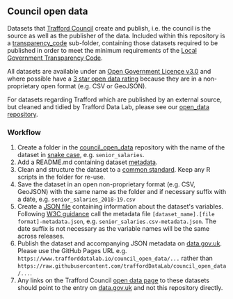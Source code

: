 ## Council open data

Datasets that [Trafford Council](https://www.trafford.gov.uk) create and publish, i.e. the council is the source as well as the publisher of the data. Included within this repository is a [transparency_code](https://github.com/traffordDataLab/council_open_data/tree/master/transparency_code) sub-folder, containing those datasets required to be published in order to meet the minimum requirements of the [Local Government Transparency Code](https://www.gov.uk/government/publications/local-government-transparency-code-2015).

All datasets are available under an [Open Government Licence v3.0](http://www.nationalarchives.gov.uk/doc/open-government-licence/version/3/) and where possible have a [3 star open data rating](https://5stardata.info/en/) because they are in a non-proprietary open format (e.g. CSV or GeoJSON).

For datasets regarding Trafford which are published by an external source, but cleaned and tidied by Trafford Data Lab, please see our [open_data repository](https://github.com/traffordDataLab/open_data).

### Workflow

1. Create a folder in the [council_open_data](https://github.com/traffordDataLab/council_open_data) repository with the name of the dataset in [snake case](https://en.wikipedia.org/wiki/Snake_case), e.g. `senior_salaries`.
2. Add a README.md containing dataset [metadata](metadata.md).
3. Clean and structure the dataset to a [common standard](schema.md). Keep any R scripts in the folder for re-use.
4. Save the dataset in an open non-proprietary format (e.g. CSV, GeoJSON) with the same name as the folder and if necessary suffix with a date, e.g. `senior_salaries_2018-19.csv`
5. Create a [JSON file](-metadata.json) containing information about the dataset's variables. Following [W3C guidance](https://www.w3.org/TR/tabular-data-primer/#metadata) call the metadata file `[dataset_name].[file format]-metadata.json`, e.g. `senior_salaries.csv-metadata.json`. The date suffix is not necessary as the variable names will be the same across releases.
6. Publish the dataset and accompanying JSON metadata on [data.gov.uk](https://data.gov.uk/search?filters%5Bpublisher%5D=Trafford+Council). Please use the GitHub Pages URL e.g. `https://www.trafforddatalab.io/council_open_data/...` rather than `https://raw.githubusercontent.com/traffordDataLab/council_open_data/...`.
7. Any links on the Trafford Council [open data page](https://www.trafford.gov.uk/about-your-council/data-protection/open-data) to these datasets should point to the entry on [data.gov.uk](https://data.gov.uk/search?filters%5Bpublisher%5D=Trafford+Council) and not this repository directly.
